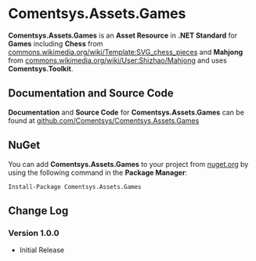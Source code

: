 # Comentsys.Assets.Games

**Comentsys.Assets.Games** is an **Asset Resource** in **.NET Standard** for **Games** including **Chess** from [commons.wikimedia.org/wiki/Template:SVG_chess_pieces](https://commons.wikimedia.org/wiki/Template:SVG_chess_pieces) and **Mahjong** from [commons.wikimedia.org/wiki/User:Shizhao/Mahjong](https://commons.wikimedia.org/wiki/User:Shizhao/Mahjong) and uses **Comentsys.Toolkit**.

## Documentation and Source Code

**Documentation** and **Source Code** for **Comentsys.Assets.Games** can be found at [github.com/Comentsys/Comentsys.Assets.Games](https://github.com/Comentsys/Comentsys.Assets.Games)

## NuGet

You can add **Comentsys.Assets.Games** to your project from [nuget.org](https://nuget.org) by using the following command in the **Package Manager**:

```
Install-Package Comentsys.Assets.Games
```

## Change Log

### Version 1.0.0

- Initial Release

